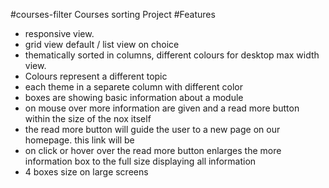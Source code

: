 #courses-filter
Courses sorting Project
#Features
- responsive view.
- grid view default / list view on choice
- thematically sorted in columns, different colours for desktop max width view.
- Colours represent a different topic
- each theme in a separete column with different color
- boxes are showing basic information about a module
- on mouse over more information are given and a read more button within the size of the nox itself 
- the read more button will guide the user to a new page on our homepage. this link will be
- on click or hover over the read more button enlarges the more information box to the full size displaying all information
- 4 boxes size on large screens
